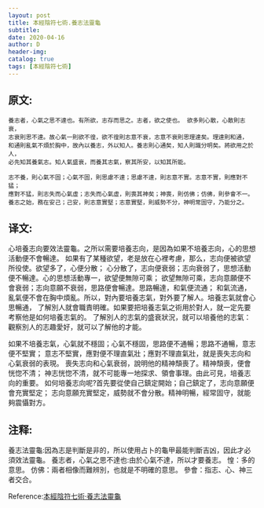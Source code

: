 ```yaml
--- 
layout: post
title: 本經陰符七術.養志法靈龜
subtitle:
date: 2020-04-16
author: D
header-img:
catalog: true
tags: [本經陰符七術]
---
```


## 原文:
```
養志者，心氣之思不達也。有所欲，志存而思之。志者，欲之使也。 欲多則心散，心散則志衰，
志衰則思不達。故心氣一則欲不徨，欲不徨則志意不衰，志意不衰則思理達矣。理達則和通，
和通則亂氣不煩於胸中，故內以養志，外以知人。養志則心通矣，知人則識分明矣。將欲用之於人，
必先知其養氣志。知人氣盛衰，而養其志氣，察其所安，以知其所能。

志不養，則心氣不固；心氣不固，則思慮不達；思慮不達，則志意不實。志意不實，則應對不猛；
應對不猛，則志失而心氣虛；志失而心氣虛，則喪其神矣；神喪，則仿佛；仿佛，則參會不一。
養志之始，務在安己；己安，則志意實堅；志意實堅，則威勢不分，神明常固守，乃能分之。
```
## 译文:

心培養志向要效法靈龜。之所以需要培養志向，是因為如果不培養志向，心的思想活動便不會暢達。
如果有了某種欲望，老是放在心裡考慮，那么，志向便被欲望所役使。欲望多了，心便分散；
心分散了，志向便衰弱；志向衰弱了，思想活動便不暢達。心的思想活動專一，欲望便無隙可乘；
欲望無隙可乘，志向意願便不會衰弱；志向意願不衰弱，思路便會暢達。思路暢達，和氣便流通；
和氣流通，亂氣便不會在胸中煩亂。所以，對內要培養志氣，對外要了解人。培養志氣就會心思暢通，
了解別人就會職責明確。如果要把培養志氣之術用於對人，就一定先要考察他是如何培養志氣的。
了解別人的志氣的盛衰狀況，就可以培養他的志氣：觀察別人的志趣愛好，就可以了解他的才能。

如果不培養志氣，心氣就不穩固；心氣不穩固，思路便不通暢；思路不通暢，意志便不堅實；
意志不堅實，應對便不理直氣壯；應對不理直氣壯，就是喪失志向和心氣衰弱的表現。
喪失志向和心氣衰弱，說明他的精神頹喪了。精神頹喪，便會恍惚不清；
神志恍惚不清，就不可能專一地探求、領會事理。由此可見，培養志向的重要。
如何培養志向呢?首先要從使自己鎮定開始；自己鎮定了，志向意願便會充實堅定；
志向意願充實堅定，威勢就不會分散。精神明暢，經常固守，就能夠震懾對方。

## 注释:
養志法靈龜:因為志是判斷是非的，所以使用占卜的龜甲最能判斷吉凶，因此才必須效法靈龜。
養志者，心氣之思不達也:由於心氣不達，所以才要養志。
惶：多的意思。
仿佛：兩者相像而難辨別，也就是不明確的意思。
參會：指志、心、神三者交合。

Reference:[本經陰符七術·養志法靈龜](https://www.arteducation.com.tw/guwen/bookv_3302.html)

